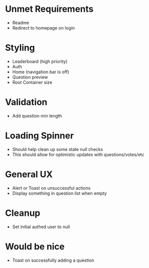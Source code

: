 # Unmet Requirements
- Readme
- Redirect to homepage on login

# Styling
- Leaderboard (high priority)
- Auth
- Home (navigation bar is off)
- Question preview
- Root Container size

# Validation
- Add question min length

# Loading Spinner
- Should help clean up some state null checks
- This should allow for optimistic updates with questions/votes/etc
 
 # General UX
 - Alert or Toast on unsuccessful actions
 - Display something in question list when empty
 
# Cleanup
- Set initial authed user to null

# Would be nice
- Toast on successfully adding a question
